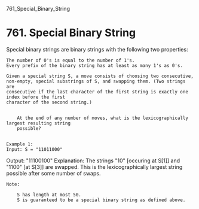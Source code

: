 761_Special_Binary_String
# 761. Special Binary String

Special binary strings are binary strings with the following two properties:
    
    
    The number of 0's is equal to the number of 1's.
    Every prefix of the binary string has at least as many 1's as 0's.
    
    Given a special string S, a move consists of choosing two consecutive,
    non-empty, special substrings of S, and swapping them. (Two strings are
    consecutive if the last character of the first string is exactly one index before the first
    character of the second string.)

    
        At the end of any number of moves, what is the lexicographically largest resulting string
        possible?
    

    Example 1:
    Input: S = "11011000"
Output: "11100100"
Explanation:
The strings "10" [occuring at S[1]] and "1100" [at S[3]] are swapped.
This is the lexicographically largest string possible after some number of swaps.

    

    Note:
    
        S has length at most 50.
        S is guaranteed to be a special binary string as defined above.